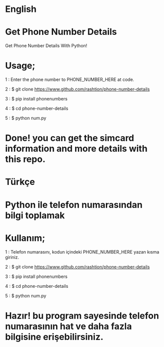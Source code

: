 
# English

# Get Phone Number Details
Get Phone Number Details With Python! 



# Usage;

1 : Enter the phone number to PHONE_NUMBER_HERE at code. 
 
 2 : $ git clone https://www.github.com/rashtion/phone-number-details
 
 3 : $ pip install phonenumbers
 
 4 : $ cd phone-number-details
 
 5 : $ python num.py

# Done! you can get the simcard information and more details with this repo.

# Türkçe

# Python ile telefon numarasından bilgi toplamak

# Kullanım;

1 : Telefon numarasını, kodun içindeki PHONE_NUMBER_HERE yazan kısma giriniz.
 
 2 : $ git clone https://www.github.com/rashtion/phone-number-details
  
 3 : $ pip install phonenumbers
 
 4 : $ cd phone-number-details
 
 5 : $ python num.py

# Hazır! bu program sayesinde telefon numarasının hat ve daha fazla bilgisine erişebilirsiniz. 
